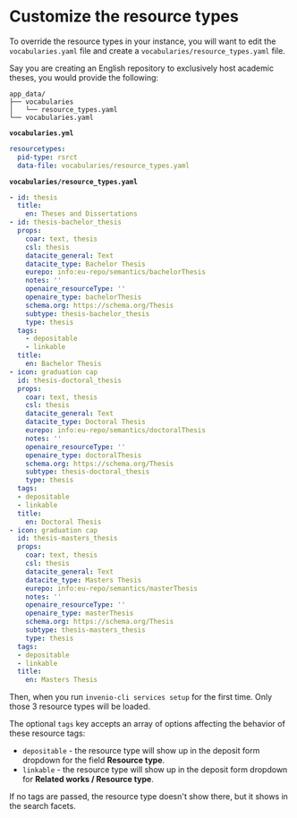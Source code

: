 # Customize the resource types

To override the resource types in your instance, you will want to edit the `vocabularies.yaml` file and create a `vocabularies/resource_types.yaml` file.

Say you are creating an English repository to exclusively host academic theses, you would provide the following:

```
app_data/
├── vocabularies
│   └── resource_types.yaml
└── vocabularies.yaml
```

**`vocabularies.yml`**

```yaml
resourcetypes:
  pid-type: rsrct
  data-file: vocabularies/resource_types.yaml
```

**`vocabularies/resource_types.yaml`**

```yaml
- id: thesis
  title:
    en: Theses and Dissertations
- id: thesis-bachelor_thesis
  props:
    coar: text, thesis
    csl: thesis
    datacite_general: Text
    datacite_type: Bachelor Thesis
    eurepo: info:eu-repo/semantics/bachelorThesis
    notes: ''
    openaire_resourceType: ''
    openaire_type: bachelorThesis
    schema.org: https://schema.org/Thesis
    subtype: thesis-bachelor_thesis
    type: thesis
  tags:
    - depositable
    - linkable
  title:
    en: Bachelor Thesis
- icon: graduation cap
  id: thesis-doctoral_thesis
  props:
    coar: text, thesis
    csl: thesis
    datacite_general: Text
    datacite_type: Doctoral Thesis
    eurepo: info:eu-repo/semantics/doctoralThesis
    notes: ''
    openaire_resourceType: ''
    openaire_type: doctoralThesis
    schema.org: https://schema.org/Thesis
    subtype: thesis-doctoral_thesis
    type: thesis
  tags:
  - depositable
  - linkable
  title:
    en: Doctoral Thesis
- icon: graduation cap
  id: thesis-masters_thesis
  props:
    coar: text, thesis
    csl: thesis
    datacite_general: Text
    datacite_type: Masters Thesis
    eurepo: info:eu-repo/semantics/masterThesis
    notes: ''
    openaire_resourceType: ''
    openaire_type: masterThesis
    schema.org: https://schema.org/Thesis
    subtype: thesis-masters_thesis
    type: thesis
  tags:
  - depositable
  - linkable
  title:
    en: Masters Thesis
```

Then, when you run `invenio-cli services setup` for the first time. Only those 3 resource types will be loaded.

The optional `tags` key accepts an array of options affecting the behavior of these resource tags:

- `depositable` - the resource type will show up in the deposit form dropdown for the field **Resource type**.
- `linkable` - the resource type will show up in the deposit form dropdown for **Related works / Resource type**.

If no tags are passed, the resource type doesn't show there, but it shows in the search facets.
